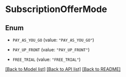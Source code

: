 # SubscriptionOfferMode

## Enum


* `PAY_AS_YOU_GO` (value: `"PAY_AS_YOU_GO"`)

* `PAY_UP_FRONT` (value: `"PAY_UP_FRONT"`)

* `FREE_TRIAL` (value: `"FREE_TRIAL"`)


[[Back to Model list]](../README.md#documentation-for-models) [[Back to API list]](../README.md#documentation-for-api-endpoints) [[Back to README]](../README.md)


